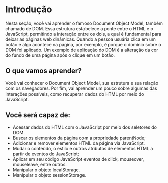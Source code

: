 # Introdução
Nesta seção, você vai aprender o famoso Document Object Model, também chamado de DOM. Essa estrutura estabelece a ponte entre o HTML e o JavaScript, permitindo a interação entre os dois, a qual é fundamental para deixar as páginas web dinâmicas. Quando a pessoa usuária clica em um botão e algo acontece na página, por exemplo, é porque o domínio sobre o DOM foi aplicado. Um exemplo de aplicação do DOM é a alteração da cor do fundo de uma página após o clique em um botão.

## O que vamos aprender?
Você vai conhecer o Document Object Model, sua estrutura e sua relação com os navegadores. Por fim, vai aprender um pouco sobre algumas das interações possíveis, como recuperar dados do HTML por meio do JavaScript.

## Você será capaz de:
- Acessar dados do HTML com o JavaScript por meio dos seletores do DOM.
- Buscar os elementos da página com a propriedade parentNode;
- Adicionar e remover elementos HTML da página via JavaScript.
- Mudar o conteúdo, o estilo e outros atributos de elementos HTML a partir de eventos do JavaScript;
- Aplicar em seu código JavaScript eventos de click, mouseover, mouseleave, entre outros.
- Manipular o objeto localStorage.
- Manipular o objeto sessionStorage.